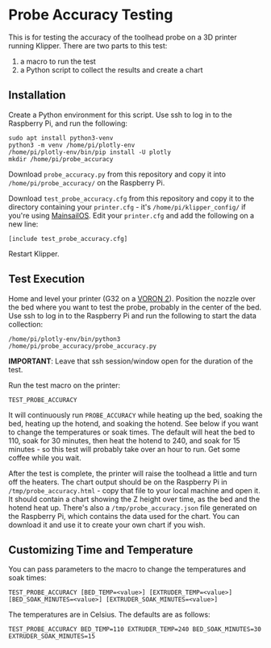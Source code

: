 Probe Accuracy Testing
======================

This is for testing the accuracy of the toolhead probe on a 3D printer running Klipper.  There are two parts
to this test:

1. a macro to run the test
2. a Python script to collect the results and create a chart

Installation
------------

Create a Python environment for this script.  Use ssh to log in to the Raspberry Pi, and run the following:

    sudo apt install python3-venv
    python3 -m venv /home/pi/plotly-env
    /home/pi/plotly-env/bin/pip install -U plotly
    mkdir /home/pi/probe_accuracy

Download `probe_accuracy.py` from this repository and copy it into `/home/pi/probe_accuracy/` on the Raspberry Pi.

Download `test_probe_accuracy.cfg` from this repository and copy it to the directory containing your
`printer.cfg` - it's `/home/pi/klipper_config/` if you're using
[MainsailOS](https://github.com/raymondh2/MainsailOS).  Edit your `printer.cfg` and add the
following on a new line:

    [include test_probe_accuracy.cfg]

Restart Klipper.

Test Execution
--------------

Home and level your printer (G32 on a [VORON 2](https://vorondesign.com)).  Position the nozzle over the bed
where you want to test the probe, probably in the center of the bed.  Use ssh to log in to the Raspberry
Pi and run the following to start the data collection:

    /home/pi/plotly-env/bin/python3 /home/pi/probe_accuracy/probe_accuracy.py

**IMPORTANT**:  Leave that ssh session/window open for the duration of the test.

Run the test macro on the printer:

    TEST_PROBE_ACCURACY

It will continuously run `PROBE_ACCURACY` while heating up the bed, soaking the bed, heating up the hotend, and
soaking the hotend.  See below if you want to change the temperatures or soak times.  The default will heat the
bed to 110, soak for 30 minutes, then heat the hotend to 240, and soak for 15 minutes - so this test will
probably take over an hour to run.  Get some coffee while you wait.

After the test is complete, the printer will raise the toolhead a little and turn off the heaters.  The chart
output should be on the Raspberry Pi in `/tmp/probe_accuracy.html` - copy that file to your local machine and
open it.  It should contain a chart showing the Z height over time, as the bed and the hotend heat up.  There's
also a `/tmp/probe_accuracy.json` file generated on the Raspberry Pi, which contains the data used for the chart.
You can download it and use it to create your own chart if you wish.

Customizing Time and Temperature
--------------------------------

You can pass parameters to the macro to change the temperatures and soak times:

    TEST_PROBE_ACCURACY [BED_TEMP=<value>] [EXTRUDER_TEMP=<value>] [BED_SOAK_MINUTES=<value>] [EXTRUDER_SOAK_MINUTES=<value>]

The temperatures are in Celsius.  The defaults are as follows:

    TEST_PROBE_ACCURACY BED_TEMP=110 EXTRUDER_TEMP=240 BED_SOAK_MINUTES=30 EXTRUDER_SOAK_MINUTES=15
